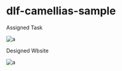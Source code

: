 # dlf-camellias-sample




Assigned Task

![a](../main/docs/img/screenshots/task.png)


Designed Wbsite

![a](../main/docs/img/screenshots/web-screenshot.png)
